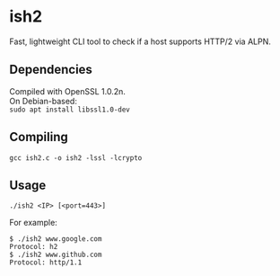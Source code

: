 # ish2
Fast, lightweight CLI tool to check if a host supports HTTP/2 via ALPN.

## Dependencies ##
Compiled with OpenSSL 1.0.2n.\
On Debian-based:\
`sudo apt install libssl1.0-dev`

## Compiling ##
`gcc ish2.c -o ish2 -lssl -lcrypto`

## Usage ##
`./ish2 <IP> [<port=443>]`

For example:
```
$ ./ish2 www.google.com
Protocol: h2
$ ./ish2 www.github.com
Protocol: http/1.1
```
